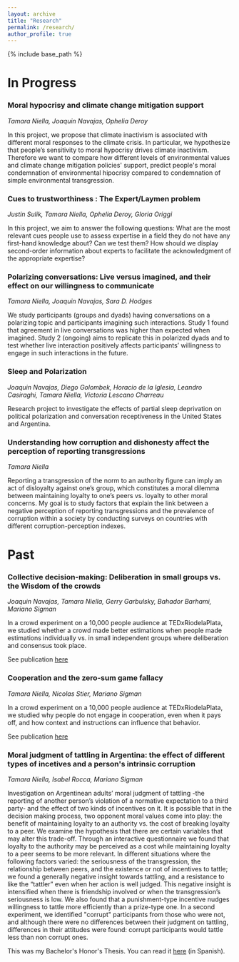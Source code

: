 ```yaml
---
layout: archive
title: "Research"
permalink: /research/
author_profile: true
---
```


{% include base_path %}

In Progress
======

### Moral hypocrisy and climate change mitigation support
<i>Tamara Niella, Joaquin Navajas, Ophelia Deroy</i> 

In this project, we propose that climate inactivism is associated with different moral responses to the climate crisis. In particular, we hypothesize that people’s sensitivity to moral hypocrisy drives climate inactivism. Therefore we want to compare how different levels of environmental values and climate change mitigation policies' support, predict people's moral condemnation of environmental hipocrisy compared to condemnation of simple environmental transgression. 

### Cues to trustworthiness : The Expert/Laymen problem
<i>Justin Sulik, Tamara Niella, Ophelia Deroy, Gloria Origgi</i> 

In this project, we aim to answer the following questions: What are the most relevant cues people use to assess expertise in a field they do not have any first-hand knowledge about? Can we test them? How should we display second-order information about experts to facilitate the acknowledgment of the appropriate expertise?


### Polarizing conversations: Live versus imagined, and their effect on our willingness to communicate
<i>Tamara Niella, Joaquin Navajas, Sara D. Hodges</i> 

We study participants (groups and dyads) having conversations on a polarizing topic and participants imagining such interactions. Study 1 found that agreement in live conversations was higher than expected when imagined. Study 2 (ongoing) aims to replicate this in polarized dyads and to test whether live interaction positively affects participants’ willingness to engage in such interactions in the future. 

### Sleep and Polarization 
<i>Joaquin Navajas, Diego Golombek, Horacio de la Iglesia, Leandro Casiraghi, Tamara Niella, Victoria Lescano Charreau</i>

Research project to investigate the effects of partial sleep deprivation on political polarization and conversation receptiveness in the United States and Argentina. 

###  Understanding how corruption and dishonesty affect the perception of reporting transgressions
<i>Tamara Niella</i>

Reporting a transgression of the norm to an authority figure can imply an act of disloyalty against one’s group, which constitutes a moral dilemma between maintaining loyalty to one’s peers vs. loyalty to other moral concerns. My goal is to study factors that explain the link between a negative perception of reporting transgressions and the prevalence of corruption within a society by conducting surveys on countries with different corruption-perception indexes. 

  
Past
======

### Collective decision-making: Deliberation in small groups vs. the Wisdom of the crowds
<i>Joaquin Navajas, Tamara Niella, Gerry Garbulsky, Bahador Barhami, Mariano Sigman </i>

In a crowd experiment on a 10,000 people audience at TEDxRiodelaPlata, we studied whether a crowd made better estimations when people made estimations 
individually vs. in small independent groups where deliberation and consensus took place. 

See publication [here](https://www.nature.com/articles/s41562-017-0273-4)

### Cooperation and the zero-sum game fallacy 
<i>Tamara Niella, Nicolas Stier, Mariano Sigman</i>

In a crowd experiment on a 10,000 people audience at TEDxRiodelaPlata, we studied why people do not engage in cooperation, even when it pays off, and how context and instructions can influence that behavior. 

See publication [here](https://journals.plos.org/plosone/article?id=10.1371/journal.pone.0147125)

### Moral judgment of tattling in Argentina: the effect of different types of incetives and a person's intrinsic corruption
<i>Tamara Niella, Isabel Rocca, Mariano Sigman</i> 

Investigation on Argentinean adults’ moral judgment of tattling -the reporting of another person’s violation of a normative expectation to a third party- and the effect of two kinds of incentives on it. It is possible that in the decision making process, two opponent moral values come into play: the benefit of maintaining loyalty to an authority vs. the cost of breaking loyalty to a peer. We examine the hypothesis that there are certain variables that may alter this trade-off. Through an interactive questionnaire we found that loyalty to the authority may be perceived as a cost while maintaining loyalty to a peer seems to be more relevant. In different situations where the following factors varied: the seriousness of the transgression, the relationship between peers, and the existence or not of incentives to tattle; we found a generally negative insight towards tattling, and a resistance to like the “tattler” even when her action is well judged. This negative insight is intensified when there is friendship involved or when the transgression’s seriousness is low. We also found that a punishment-type incentive nudges willingness to tattle more efficiently than a prize-type one. In a second experiment, we identified "corrupt" participants from those who were not, and although there were no differences between their judgment on tattling, differences in their attitudes were found: corrupt participants would tattle less than non corrupt ones.

This was my Bachelor's Honor's Thesis. You can read it [here](https://repositorio.utdt.edu/handle/utdt/2325) (in Spanish).



